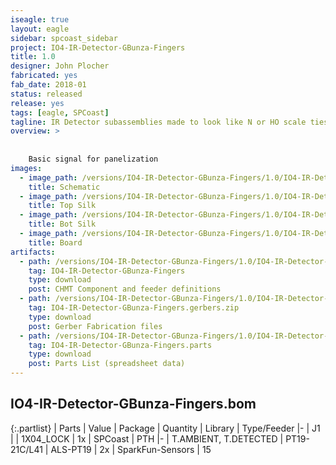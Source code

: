 ```yaml
---
iseagle: true
layout: eagle
sidebar: spcoast_sidebar
project: IO4-IR-Detector-GBunza-Fingers
title: 1.0
designer: John Plocher
fabricated: yes
fab_date: 2018-01
status: released
release: yes
tags: [eagle, SPCoast]
tagline: IR Detector subassemblies made to look like N or HO scale ties.
overview: >
    
    
    Basic signal for panelization
images:
  - image_path: /versions/IO4-IR-Detector-GBunza-Fingers/1.0/IO4-IR-Detector-GBunza-Fingers-1.0.sch.png
    title: Schematic
  - image_path: /versions/IO4-IR-Detector-GBunza-Fingers/1.0/IO4-IR-Detector-GBunza-Fingers-1.0.top.brd.png
    title: Top Silk
  - image_path: /versions/IO4-IR-Detector-GBunza-Fingers/1.0/IO4-IR-Detector-GBunza-Fingers-1.0.bot.brd.png
    title: Bot Silk
  - image_path: /versions/IO4-IR-Detector-GBunza-Fingers/1.0/IO4-IR-Detector-GBunza-Fingers-1.0.brd.png
    title: Board
artifacts:
  - path: /versions/IO4-IR-Detector-GBunza-Fingers/1.0/IO4-IR-Detector-GBunza-Fingers-1.0.dpv
    tag: IO4-IR-Detector-GBunza-Fingers
    type: download
    post: CHMT Component and feeder definitions
  - path: /versions/IO4-IR-Detector-GBunza-Fingers/1.0/IO4-IR-Detector-GBunza-Fingers-1.0.gerbers.zip
    tag: IO4-IR-Detector-GBunza-Fingers.gerbers.zip
    type: download
    post: Gerber Fabrication files
  - path: /versions/IO4-IR-Detector-GBunza-Fingers/1.0/IO4-IR-Detector-GBunza-Fingers-1.0.parts.csv
    tag: IO4-IR-Detector-GBunza-Fingers.parts
    type: download
    post: Parts List (spreadsheet data)
---
```


## IO4-IR-Detector-GBunza-Fingers.bom

{:.partlist}
| Parts | Value | Package | Quantity | Library | Type/Feeder
|-
| J1 |  | 1X04_LOCK | 1x | SPCoast | PTH
|-
| T.AMBIENT, T.DETECTED | PT19-21C/L41 | ALS-PT19 | 2x | SparkFun-Sensors | 15
